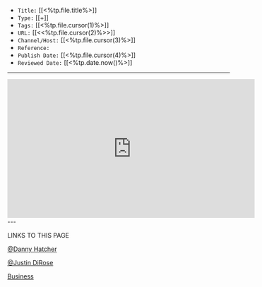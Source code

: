 
-   `Title:` [[<%tp.file.title%>]]
-   `Type:` [[+]]
-   `Tags:` [[<%tp.file.cursor(1)%>]]
-   `URL:` [[<<%tp.file.cursor(2)%>>]]
-   `Channel/Host:` [[<%tp.file.cursor(3)%>]]
-   `Reference:`
-   `Publish Date:` [[<%tp.file.cursor(4)%>]]
-   `Reviewed Date:` [[<%tp.date.now()%>]]

---
<iframe width="560" height="315" src="https://www.youtube.com/embed/" title="YouTube video player" frameborder="0" allow="accelerometer; autoplay; clipboard-write; encrypted-media; gyroscope; picture-in-picture; web-share" allowfullscreen></iframe>
---

LINKS TO THIS PAGE

[@Danny Hatcher](https://publish.obsidian.md/bryan-jenks/Z/%40Danny+Hatcher)

[@Justin DiRose](https://publish.obsidian.md/bryan-jenks/Z/%40Justin+DiRose)

[Business](https://publish.obsidian.md/bryan-jenks/Z/Business)